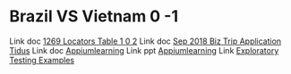 <!-- TITLE: Football -->
<!-- SUBTITLE: A quick summary of Football -->

# Brazil VS Vietnam 0 -1
Link doc [1269 Locators Table 1 0 2](/uploads/1269-locators-table-1-0-2.pdf "1269 Locators Table 1 0 2")
Link doc [Sep 2018 Biz Trip Application Tidus](/uploads/sep-2018-biz-trip-application-tidus.xlsx "Sep 2018 Biz Trip Application Tidus")
Link doc [Appiumlearning](/uploads/appiumlearning.txt "Appiumlearning")
Link ppt [Appiumlearning](/uploads/uploaded/appiumlearning.txt "Appiumlearning")
Link [Exploratory Testing Examples](/uploads/exploratory-testing-examples.docx "Exploratory Testing Examples")
